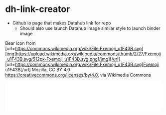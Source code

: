 # dh-link-creator
 - Github io page that makes Datahub link for repo
	- Should also use launch Datahub image similar style to launch binder image

Bear icon from [url=https://commons.wikimedia.org/wiki/File:Fxemoji_u1F43B.svg][img]https://upload.wikimedia.org/wikipedia/commons/thumb/2/27/Fxemoji_u1F43B.svg/512px-Fxemoji_u1F43B.svg.png[/img][/url]
[url=https://commons.wikimedia.org/wiki/File:Fxemoji_u1F43B.svg]Fxemoji u1F43B[/url]
Mozilla, CC BY 4.0 <https://creativecommons.org/licenses/by/4.0>, via Wikimedia Commons

[![DataHub](https://raw.githubusercontent.com/SoyCarlos/dh-link-creator/d02ad95a030068ec772047947a07cf730081b94b/badge_logo_medium.svg?token=AHN3EZN4G7ELF7TCL5T2LRK77FTNK)](https://data.berkeley.edu/consulting/)

